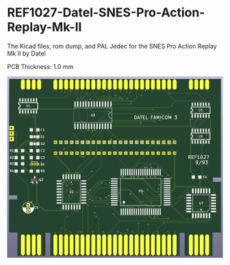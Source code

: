 # REF1027-Datel-SNES-Pro-Action-Replay-Mk-II
The Kicad files, rom dump, and PAL Jedec for the SNES Pro Action Replay Mk II by Datel

PCB Thickness: 1.0 mm

![image](https://github.com/RWeick/REF1027-Datel-SNES-Pro-Action-Replay-Mk-II/blob/main/REF1027.png)
